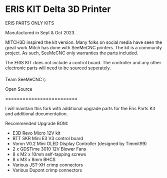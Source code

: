 ERIS KIT Delta 3D Printer
=========================

ERIS PARTS ONLY KITS 

Manufactured in Sept & Oct 2023. 

MITCH3D inspired the kit version.  Many folks on social media have seen the great work Mitch has done with SeeMeCNC printers.  The kit is a community project.  As such, SeeMeCNC only warranties the parts included. 

The ERIS KIT does not include a control board.  The controller and any other electronic parts will need to be sourced seperately.


####

Team SeeMeCNC (:

Open Source

=========================

I will maintain this fork with additional upgrade parts for the Eris Parts Kit and additional documentation.

Recommended Upgrade BOM:
*  E3D Revo Micro 12V kit
*  BTT SKR Mini E3 V3 control board
*  Voron V0.2 Mini OLED Display Controller (designed by Timmit99)
*  2 x GDSTime 3010 12V Blower Fans
*  8 x M2 x 10mm self-tapping screws
*  8 x M3 x 8mm BHCS
*  Various JST-XH crimp connectors
*  Various Dupont crimp connectors
